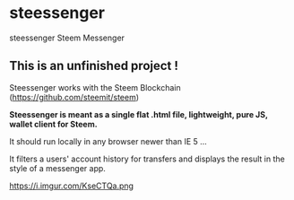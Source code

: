 # steessenger
steessenger Steem Messenger

## This is an unfinished project !

Steessenger works with the Steem Blockchain (https://github.com/steemit/steem)

**Steessenger is meant as a single flat .html file, lightweight, pure JS, wallet client for Steem.**

It should run locally in any browser newer than IE 5 ...

It filters a users' account history for transfers and displays the result in the style of a messenger app.

https://i.imgur.com/KseCTQa.png

